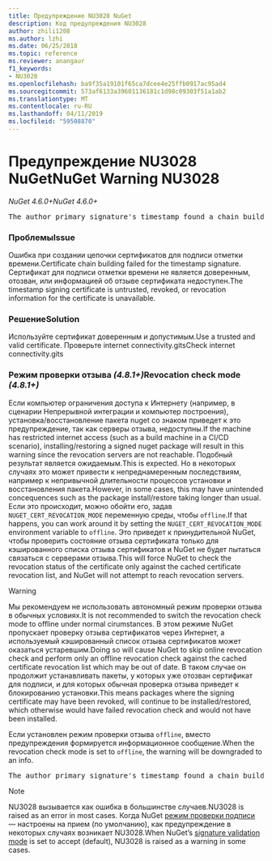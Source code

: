```yaml
---
title: Предупреждение NU3028 NuGet
description: Код предупреждения NU3028
author: zhili1208
ms.author: lzhi
ms.date: 06/25/2018
ms.topic: reference
ms.reviewer: anangaur
f1_keywords:
- NU3028
ms.openlocfilehash: ba9f35a19101f65ca7dcee4e25ffb0917ac95ad4
ms.sourcegitcommit: 573af6133a39601136181c1d98c09303f51a1ab2
ms.translationtype: MT
ms.contentlocale: ru-RU
ms.lasthandoff: 04/11/2019
ms.locfileid: "59508870"
---
```

# <a name="nuget-warning-nu3028"></a><span data-ttu-id="f7916-103">Предупреждение NU3028 NuGet</span><span class="sxs-lookup"><span data-stu-id="f7916-103">NuGet Warning NU3028</span></span>

*<span data-ttu-id="f7916-104">NuGet 4.6.0+</span><span class="sxs-lookup"><span data-stu-id="f7916-104">NuGet 4.6.0+</span></span>*

<pre>The author primary signature's timestamp found a chain building issue: The revocation function was unable to check revocation because the revocation server could not be reached. For more information, visit https://aka.ms/certificateRevocationMode</pre>

### <a name="issue"></a><span data-ttu-id="f7916-105">Проблемы</span><span class="sxs-lookup"><span data-stu-id="f7916-105">Issue</span></span>
<span data-ttu-id="f7916-106">Ошибка при создании цепочки сертификатов для подписи отметки времени.</span><span class="sxs-lookup"><span data-stu-id="f7916-106">Certificate chain building failed for the timestamp signature.</span></span> <span data-ttu-id="f7916-107">Сертификат для подписи отметки времени не является доверенным, отозван, или информацией об отзыве сертификата недоступен.</span><span class="sxs-lookup"><span data-stu-id="f7916-107">The timestamp signing certificate is untrusted, revoked, or revocation information for the certificate is unavailable.</span></span>

### <a name="solution"></a><span data-ttu-id="f7916-108">Решение</span><span class="sxs-lookup"><span data-stu-id="f7916-108">Solution</span></span>
<span data-ttu-id="f7916-109">Используйте сертификат доверенным и допустимым.</span><span class="sxs-lookup"><span data-stu-id="f7916-109">Use a trusted and valid certificate.</span></span> <span data-ttu-id="f7916-110">Проверьте internet connectivity.gits</span><span class="sxs-lookup"><span data-stu-id="f7916-110">Check internet connectivity.gits</span></span>

### <a name="revocation-check-mode-481"></a><span data-ttu-id="f7916-111">Режим проверки отзыва *(4.8.1+)*</span><span class="sxs-lookup"><span data-stu-id="f7916-111">Revocation check mode *(4.8.1+)*</span></span>
<span data-ttu-id="f7916-112">Если компьютер ограничения доступа к Интернету (например, в сценарии Непрерывной интеграции и компьютер построения), установка/восстановление пакета nuget со знаком приведет к это предупреждение, так как серверы отзыва, недоступны.</span><span class="sxs-lookup"><span data-stu-id="f7916-112">If the machine has restricted internet access (such as a build machine in a CI/CD scenario), installing/restoring a signed nuget package will result in this warning since the revocation servers are not reachable.</span></span> <span data-ttu-id="f7916-113">Подобный результат является ожидаемым.</span><span class="sxs-lookup"><span data-stu-id="f7916-113">This is expected.</span></span>
<span data-ttu-id="f7916-114">Но в некоторых случаях это может привести к непреднамеренным последствиям, например к непривычной длительности процессов установки и восстановления пакета.</span><span class="sxs-lookup"><span data-stu-id="f7916-114">However, in some cases, this may have unintended concequences such as the package install/restore taking longer than usual.</span></span> <span data-ttu-id="f7916-115">Если это происходит, можно обойти его, задав `NUGET_CERT_REVOCATION_MODE` переменную среды, чтобы `offline`.</span><span class="sxs-lookup"><span data-stu-id="f7916-115">If that happens, you can work around it by setting the `NUGET_CERT_REVOCATION_MODE` environment variable to `offline`.</span></span> <span data-ttu-id="f7916-116">Это приведет к принудительной NuGet, чтобы проверить состояние отзыва сертификата только для кэшированного списка отзыва сертификатов и NuGet не будет пытаться связаться с серверами отзыва.</span><span class="sxs-lookup"><span data-stu-id="f7916-116">This will force NuGet to check the revocation status of the certificate only against the cached certificate revocation list, and NuGet will not attempt to reach revocation servers.</span></span>

> [!Warning]
> <span data-ttu-id="f7916-117">Мы рекомендуем не использовать автономный режим проверки отзыва в обычных условиях.</span><span class="sxs-lookup"><span data-stu-id="f7916-117">It is not recommended to switch the revocation check mode to offline under normal cirumstances.</span></span> <span data-ttu-id="f7916-118">В этом режиме NuGet пропускает проверку отзыва сертификатов через Интернет, а используемый кэшированный список отзыва сертификатов может оказаться устаревшим.</span><span class="sxs-lookup"><span data-stu-id="f7916-118">Doing so will cause NuGet to skip online revocation check and perform only an offline revocation check against the cached certificate revocation list which may be out of date.</span></span> <span data-ttu-id="f7916-119">В таком случае он продолжит устанавливать пакеты, у которых уже отозван сертификат для подписи, и для которых обычная проверка отзыва приведет к блокированию установки.</span><span class="sxs-lookup"><span data-stu-id="f7916-119">This means packages where the signing certificate may have been revoked, will continue to be installed/restored, which otherwise would have failed revocation check and would not have been installed.</span></span>

<span data-ttu-id="f7916-120">Если установлен режим проверки отзыва `offline`, вместо предупреждения формируется информационное сообщение.</span><span class="sxs-lookup"><span data-stu-id="f7916-120">When the revocation check mode is set to `offline`, the warning will be downgraded to an info.</span></span>

<pre>The author primary signature's timestamp found a chain building issue: The revocation function was unable to check revocation because the certificate is not available in the cached certificate revocation list and NUGET_CERT_REVOCATION_MODE environment variable has been set to offline. For more information, visit https://aka.ms/certificateRevocationMode.</pre>

> [!Note]
> <span data-ttu-id="f7916-121">NU3028 вызывается как ошибка в большинстве случаев.</span><span class="sxs-lookup"><span data-stu-id="f7916-121">NU3028 is raised as an error in most cases.</span></span> <span data-ttu-id="f7916-122">Когда NuGet [режим проверки подписи](https://docs.microsoft.com/en-us/nuget/consume-packages/installing-signed-packages#configure-package-signature-requirements) — настроены на прием (по умолчанию), как предупреждение в некоторых случаях возникает NU3028.</span><span class="sxs-lookup"><span data-stu-id="f7916-122">When NuGet’s [signature validation mode](https://docs.microsoft.com/en-us/nuget/consume-packages/installing-signed-packages#configure-package-signature-requirements) is set to accept (default), NU3028 is raised as a warning in some cases.</span></span>
